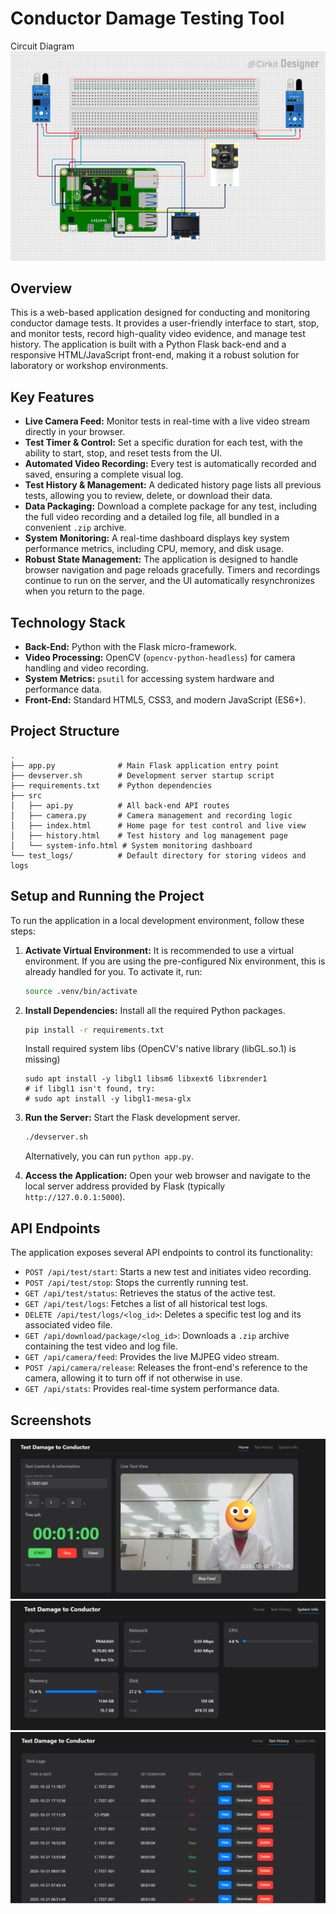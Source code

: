 # Conductor Damage Testing Tool

Circuit Diagram
![circuit](/screenshots/circuit_image.png)

## Overview

This is a web-based application designed for conducting and monitoring conductor damage tests. It provides a user-friendly interface to start, stop, and monitor tests, record high-quality video evidence, and manage test history. The application is built with a Python Flask back-end and a responsive HTML/JavaScript front-end, making it a robust solution for laboratory or workshop environments.

## Key Features

- **Live Camera Feed:** Monitor tests in real-time with a live video stream directly in your browser.
- **Test Timer & Control:** Set a specific duration for each test, with the ability to start, stop, and reset tests from the UI.
- **Automated Video Recording:** Every test is automatically recorded and saved, ensuring a complete visual log.
- **Test History & Management:** A dedicated history page lists all previous tests, allowing you to review, delete, or download their data.
- **Data Packaging:** Download a complete package for any test, including the full video recording and a detailed log file, all bundled in a convenient `.zip` archive.
- **System Monitoring:** A real-time dashboard displays key system performance metrics, including CPU, memory, and disk usage.
- **Robust State Management:** The application is designed to handle browser navigation and page reloads gracefully. Timers and recordings continue to run on the server, and the UI automatically resynchronizes when you return to the page.

## Technology Stack

- **Back-End:** Python with the Flask micro-framework.
- **Video Processing:** OpenCV (`opencv-python-headless`) for camera handling and video recording.
- **System Metrics:** `psutil` for accessing system hardware and performance data.
- **Front-End:** Standard HTML5, CSS3, and modern JavaScript (ES6+).

## Project Structure

```
.
├── app.py              # Main Flask application entry point
├── devserver.sh        # Development server startup script
├── requirements.txt    # Python dependencies
├── src
│   ├── api.py          # All back-end API routes
│   ├── camera.py       # Camera management and recording logic
│   ├── index.html      # Home page for test control and live view
│   ├── history.html    # Test history and log management page
│   └── system-info.html # System monitoring dashboard
└── test_logs/          # Default directory for storing videos and logs
```

## Setup and Running the Project

To run the application in a local development environment, follow these steps:

1.  **Activate Virtual Environment:** It is recommended to use a virtual environment. If you are using the pre-configured Nix environment, this is already handled for you. To activate it, run:
    ```bash
    source .venv/bin/activate
    ```

2.  **Install Dependencies:** Install all the required Python packages.
    ```bash
    pip install -r requirements.txt
    ```
    Install required system libs (OpenCV's native library (libGL.so.1) is missing)
    ``` sudo apt update
    sudo apt install -y libgl1 libsm6 libxext6 libxrender1
    # if libgl1 isn't found, try:
    # sudo apt install -y libgl1-mesa-glx
    ```
3.  **Run the Server:** Start the Flask development server.
    ```bash
    ./devserver.sh
    ```
    Alternatively, you can run `python app.py`.

4.  **Access the Application:** Open your web browser and navigate to the local server address provided by Flask (typically `http://127.0.0.1:5000`).

## API Endpoints

The application exposes several API endpoints to control its functionality:

- `POST /api/test/start`: Starts a new test and initiates video recording.
- `POST /api/test/stop`: Stops the currently running test.
- `GET /api/test/status`: Retrieves the status of the active test.
- `GET /api/test/logs`: Fetches a list of all historical test logs.
- `DELETE /api/test/logs/<log_id>`: Deletes a specific test log and its associated video file.
- `GET /api/download/package/<log_id>`: Downloads a `.zip` archive containing the test video and log file.
- `GET /api/camera/feed`: Provides the live MJPEG video stream.
- `POST /api/camera/release`: Releases the front-end's reference to the camera, allowing it to turn off if not otherwise in use.
- `GET /api/stats`: Provides real-time system performance data.

## Screenshots
![indexpage](/screenshots/index.png)
![SystemInfo](/screenshots/sys%20info.png)
![TestHistory](/screenshots/test%20history.png)
